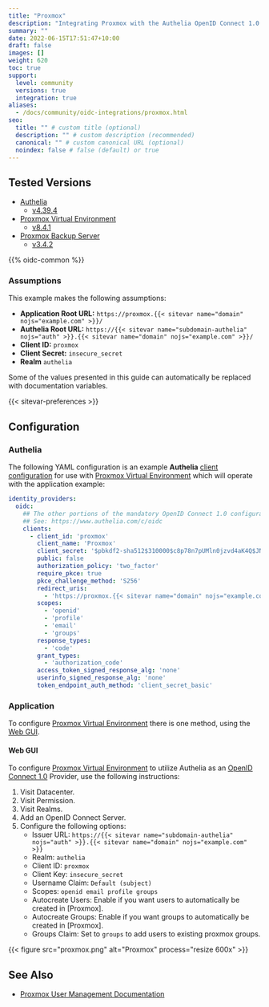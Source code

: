 ```yaml
---
title: "Proxmox"
description: "Integrating Proxmox with the Authelia OpenID Connect 1.0 Provider."
summary: ""
date: 2022-06-15T17:51:47+10:00
draft: false
images: []
weight: 620
toc: true
support:
  level: community
  versions: true
  integration: true
aliases:
  - /docs/community/oidc-integrations/proxmox.html
seo:
  title: "" # custom title (optional)
  description: "" # custom description (recommended)
  canonical: "" # custom canonical URL (optional)
  noindex: false # false (default) or true
---
```


## Tested Versions

- [Authelia]
  - [v4.39.4](https://github.com/authelia/authelia/releases/tag/v4.39.4)
- [Proxmox Virtual Environment]
  - [v8.4.1](https://pve.proxmox.com/wiki/Roadmap#Proxmox_VE_8.4)
- [Proxmox Backup Server]
  - [v3.4.2](https://pbs.proxmox.com/wiki/index.php/Roadmap#Proxmox_Backup_Server_3.4)

{{% oidc-common %}}

### Assumptions

This example makes the following assumptions:

- __Application Root URL:__ `https://proxmox.{{< sitevar name="domain" nojs="example.com" >}}/`
- __Authelia Root URL:__ `https://{{< sitevar name="subdomain-authelia" nojs="auth" >}}.{{< sitevar name="domain" nojs="example.com" >}}/`
- __Client ID:__ `proxmox`
- __Client Secret:__ `insecure_secret`
- __Realm__ `authelia`

Some of the values presented in this guide can automatically be replaced with documentation variables.

{{< sitevar-preferences >}}

## Configuration

### Authelia

The following YAML configuration is an example __Authelia__ [client configuration] for use with [Proxmox Virtual Environment] which will
operate with the application example:

```yaml {title="configuration.yml"}
identity_providers:
  oidc:
    ## The other portions of the mandatory OpenID Connect 1.0 configuration go here.
    ## See: https://www.authelia.com/c/oidc
    clients:
      - client_id: 'proxmox'
        client_name: 'Proxmox'
        client_secret: '$pbkdf2-sha512$310000$c8p78n7pUMln0jzvd4aK4Q$JNRBzwAo0ek5qKn50cFzzvE9RXV88h1wJn5KGiHrD0YKtZaR/nCb2CJPOsKaPK0hjf.9yHxzQGZziziccp6Yng'  # The digest of 'insecure_secret'.
        public: false
        authorization_policy: 'two_factor'
        require_pkce: true
        pkce_challenge_method: 'S256'
        redirect_uris:
          - 'https://proxmox.{{< sitevar name="domain" nojs="example.com" >}}'
        scopes:
          - 'openid'
          - 'profile'
          - 'email'
          - 'groups'
        response_types:
          - 'code'
        grant_types:
          - 'authorization_code'
        access_token_signed_response_alg: 'none'
        userinfo_signed_response_alg: 'none'
        token_endpoint_auth_method: 'client_secret_basic'
```

### Application

To configure [Proxmox Virtual Environment] there is one method, using the [Web GUI](#web-gui).

#### Web GUI

To configure [Proxmox Virtual Environment] to utilize Authelia as an [OpenID Connect 1.0] Provider, use the following instructions:

1. Visit Datacenter.
2. Visit Permission.
3. Visit Realms.
4. Add an OpenID Connect Server.
5. Configure the following options:
   - Issuer URL: `https://{{< sitevar name="subdomain-authelia" nojs="auth" >}}.{{< sitevar name="domain" nojs="example.com" >}}`
   - Realm: `authelia`
   - Client ID: `proxmox`
   - Client Key: `insecure_secret`
   - Username Claim: `Default (subject)`
   - Scopes: `openid email profile groups`
   - Autocreate Users: Enable if you want users to automatically be created in [Proxmox].
   - Autocreate Groups: Enable if you want groups to automatically be created in [Proxmox].
   - Groups Claim: Set to `groups` to add users to existing proxmox groups.

{{< figure src="proxmox.png" alt="Proxmox" process="resize 600x" >}}

## See Also

- [Proxmox User Management Documentation](https://pve.proxmox.com/wiki/User_Management)

[Authelia]: https://www.authelia.com
[Proxmox Virtual Environment]: https://pve.proxmox.com
[Proxmox Backup Server]: https://pbs.proxmox.com
[OpenID Connect 1.0]: ../../openid-connect/introduction.md
[client configuration]: ../../../configuration/identity-providers/openid-connect/clients.md
